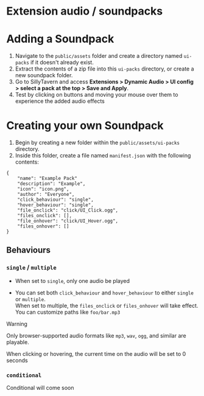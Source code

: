 # Extension audio / soundpacks

# Adding a Soundpack
1. Navigate to the `public/assets` folder and create a directory named `ui-packs` if it doesn't already exist.
2. Extract the contents of a zip file into this `ui-packs` directory, or create a new soundpack folder.
3. Go to SillyTavern and access **Extensions > Dynamic Audio > UI config > select a pack at the top > Save and Apply**.
4. Test by clicking on buttons and moving your mouse over them to experience the added audio effects

# Creating your own Soundpack
1. Begin by creating a new folder within the `public/assets/ui-packs` directory.
2. Inside this folder, create a file named `manifest.json` with the following contents:
```
{
    "name": "Example Pack"
    "description": "Example",
    "icon": "icon.png",
    "author": "Everyone",
    "click_behaviour": "single",
    "hover_behaviour": "single",
    "file_onclick": "click/UI_Click.ogg",
    "files_onclick": [],
    "file_onhover": "click/UI_Hover.ogg",
    "files_onhover": []
}
```

## Behaviours
### `single` / `multiple`
- When set to `single`, only one audio be played

- You can set both `click_behaviour` and `hover_behaviour` to either `single` or `multiple`.<br>
When set to multiple, the `files_onclick` or `files_onhover` will take effect. You can customize paths like `foo/bar.mp3`

> [!WARNING]
> Only browser-supported audio formats like `mp3`, `wav`, `ogg`, and similar are playable.
> 
> When clicking or hovering, the current time on the audio will be set to 0 seconds

### `conditional`
Conditional will come soon



